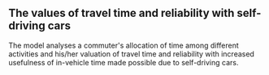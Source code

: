 ## The values of travel time and reliability with self-driving cars

The model analyses a commuter's allocation of time among different activities and his/her valuation of travel time and reliability with increased usefulness of in-vehicle time made possible due to self-driving cars.
